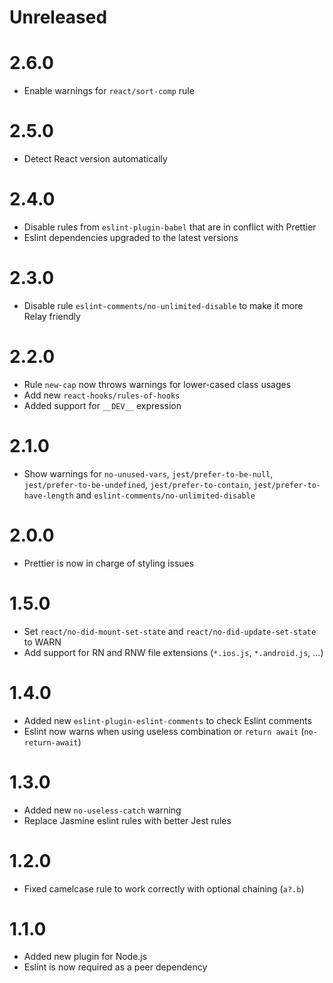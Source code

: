 # Unreleased

# 2.6.0
- Enable warnings for `react/sort-comp` rule

# 2.5.0
- Detect React version automatically

# 2.4.0
- Disable rules from `eslint-plugin-babel` that are in conflict with Prettier
- Eslint dependencies upgraded to the latest versions

# 2.3.0
- Disable rule `eslint-comments/no-unlimited-disable` to make it more Relay friendly

# 2.2.0
- Rule `new-cap` now throws warnings for lower-cased class usages
- Add new `react-hooks/rules-of-hooks`
- Added support for `__DEV__` expression

# 2.1.0
- Show warnings for `no-unused-vars`, `jest/prefer-to-be-null`, `jest/prefer-to-be-undefined`, `jest/prefer-to-contain`, `jest/prefer-to-have-length` and `eslint-comments/no-unlimited-disable`

# 2.0.0
- Prettier is now in charge of styling issues

# 1.5.0
- Set `react/no-did-mount-set-state` and `react/no-did-update-set-state` to WARN
- Add support for RN and RNW file extensions (`*.ios.js`, `*.android.js`, ...)

# 1.4.0
- Added new `eslint-plugin-eslint-comments` to check Eslint comments
- Eslint now warns when using useless combination or `return await` (`no-return-await`)

# 1.3.0
- Added new `no-useless-catch` warning
- Replace Jasmine eslint rules with better Jest rules

# 1.2.0
- Fixed camelcase rule to work correctly with optional chaining (`a?.b`)

# 1.1.0
- Added new plugin for Node.js
- Eslint is now required as a peer dependency
